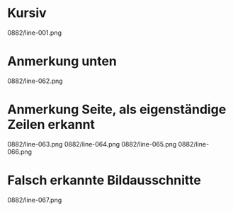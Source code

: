 # Kursiv
0882/line-001.png
# Anmerkung unten
0882/line-062.png
# Anmerkung Seite, als eigenständige Zeilen erkannt
0882/line-063.png
0882/line-064.png
0882/line-065.png
0882/line-066.png
# Falsch erkannte Bildausschnitte
0882/line-067.png
